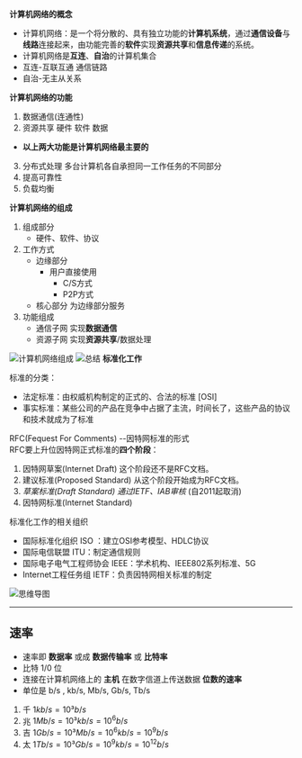 **计算机网络的概念**  
- 计算机网络：是一个将分散的、具有独立功能的**计算机系统**，通过**通信设备**与**线路**连接起来，由功能完善的**软件**实现**资源共享**和**信息传递**的系统。
- 计算机网络是**互连**、**自治**的计算机集合 
- 互连-互联互通 通信链路  
- 自治-无主从关系  

**计算机网络的功能**  
1. 数据通信(连通性)
2. 资源共享 硬件 软件 数据
- **以上两大功能是计算机网络最主要的**
3. 分布式处理 多台计算机各自承担同一工作任务的不同部分
4. 提高可靠性
5. 负载均衡

**计算机网络的组成**
1. 组成部分 
    - 硬件、软件、协议
2. 工作方式
    - 边缘部分
        - 用户直接使用
            - C/S方式
            - P2P方式
    - 核心部分 为边缘部分服务
3. 功能组成
    - 通信子网 实现**数据通信**
    - 资源子网 实现**资源共享**/数据处理

![计算机网络组成](https://cdn.jsdelivr.net/gh/ChenDaojun/MyCDN/images/Computer-Network-images(screenshot)/number1.png)
![总结](https://cdn.jsdelivr.net/gh/ChenDaojun/MyCDN/images/Computer-Network-images(screenshot)/number2.png)
**标准化工作**  

标准的分类：
- 法定标准：由权威机构制定的正式的、合法的标准 [OSI]
- 事实标准：某些公司的产品在竞争中占据了主流，时间长了，这些产品的协议和技术就成为了标准

RFC(Fequest For Comments) --因特网标准的形式  
RFC要上升位因特网正式标准的**四个阶段**：
1. 因特网草案(Internet Draft) 这个阶段还不是RFC文档。
2. 建议标准(Proposed Standard) 从这个阶段开始成为RFC文档。
3. _草案标准(Draft Standard) 通过IETF、IAB审核_ (自2011起取消)
4. 因特网标准(Internet Standard)

标准化工作的相关组织
- 国际标准化组织 ISO ：建立OSI参考模型、HDLC协议
- 国际电信联盟 ITU：制定通信规则
- 国际电子电气工程师协会 IEEE：学术机构、IEEE802系列标准、5G
- Internet工程任务组 IETF：负责因特网相关标准的制定 

![思维导图](https://cdn.jsdelivr.net/gh/ChenDaojun/MyCDN/images/Computer-Network-images(screenshot)/number3.png)

---

## 速率
- 速率即 **数据率** 或成 **数据传输率** 或 **比特率**
- 比特 1/0 位
- 连接在计算机网络上的 **主机** 在数字信道上传送数据 **位数的速率**
- 单位是 b/s , kb/s, Mb/s, Gb/s, Tb/s

1. 千 $1kb/s = 10³b/s$
2. 兆 $1Mb/s = 10³kb/s = 10^6b/s$
3. 吉 $1Gb/s = 10³Mb/s = 10^6kb/s = 10^9b/s$
4. 太 $1Tb/s = 10³Gb/s = 10^9kb/s = 10^{12}b/s$
